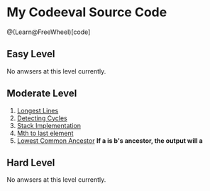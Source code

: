 # My Codeeval Source Code

@(Learn@FreeWheel)[code]

## Easy Level

No anwsers at this level currently.

##  Moderate Level

1. [Longest Lines](https://github.com/MrHuxu/codeeval/blob/master/moderate/1_longest_lines.js)
2. [Detecting Cycles](https://github.com/MrHuxu/codeeval/blob/master/moderate/2_detecting_cycles.js)
3. [Stack Implementation](https://github.com/MrHuxu/codeeval/blob/master/moderate/3_stack_implementation.js)
4. [Mth to last element](https://github.com/MrHuxu/codeeval/blob/master/moderate/4_mth_to_last_element.js)
5. [Lowest Common Ancestor](https://github.com/MrHuxu/codeeval/blob/master/moderate/5_lowest_common_ancestor.js) **If a is b's ancestor, the output will a**  

## Hard Level

No anwsers at this level currently.
